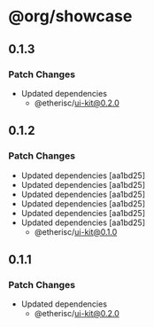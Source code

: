 # @org/showcase

## 0.1.3

### Patch Changes

- Updated dependencies
  - @etherisc/ui-kit@0.2.0

## 0.1.2

### Patch Changes

- Updated dependencies [aa1bd25]
- Updated dependencies [aa1bd25]
- Updated dependencies [aa1bd25]
- Updated dependencies [aa1bd25]
- Updated dependencies [aa1bd25]
- Updated dependencies [aa1bd25]
  - @etherisc/ui-kit@0.1.0

## 0.1.1

### Patch Changes

- Updated dependencies
  - @etherisc/ui-kit@0.2.0
